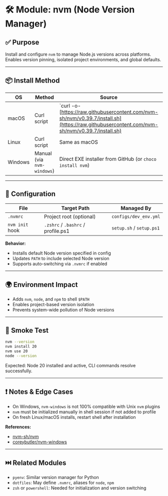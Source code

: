 # 🛠 Module: nvm (Node Version Manager)

## ✅ Purpose

Install and configure `nvm` to manage Node.js versions across platforms. Enables version pinning, isolated project environments, and global defaults.

---

## 📦 Install Method

| OS      | Method                     | Source                                                                                                                                        |        |
| ------- | -------------------------- | --------------------------------------------------------------------------------------------------------------------------------------------- | ------ |
| macOS   | Curl script                | \`curl -o- [https://raw.githubusercontent.com/nvm-sh/nvm/v0.39.7/install.sh](https://raw.githubusercontent.com/nvm-sh/nvm/v0.39.7/install.sh) | bash\` |
| Linux   | Curl script                | Same as macOS                                                                                                                                 |        |
| Windows | Manual (via `nvm-windows`) | Direct EXE installer from GitHub (or `choco install nvm`)                                                                                     |        |

---

## 🔧 Configuration

| File            | Target Path                        | Managed By               |
| --------------- | ---------------------------------- | ------------------------ |
| `.nvmrc`        | Project root (optional)            | `configs/dev_env.yml`    |
| `nvm init` hook | `.zshrc` / `.bashrc` / profile.ps1 | `setup.sh` / `setup.ps1` |

**Behavior:**

* Installs default Node version specified in config
* Updates `PATH` to include selected Node version
* Supports auto-switching via `.nvmrc` if enabled

---

## 🌍 Environment Impact

* Adds `nvm`, `node`, and `npm` to shell `$PATH`
* Enables project-based version isolation
* Prevents system-wide pollution of Node versions

---

## 🧪 Smoke Test

```bash
nvm --version
nvm install 20
nvm use 20
node --version
```

Expected: Node 20 installed and active, CLI commands resolve successfully.

---

## ❗ Notes & Edge Cases

* On Windows, `nvm-windows` is not 100% compatible with Unix `nvm` plugins
* `nvm` must be initialized manually in shell session if not added to profile
* On fresh Linux/macOS installs, restart shell after installation

**References:**

* [nvm-sh/nvm](https://github.com/nvm-sh/nvm)
* [coreybutler/nvm-windows](https://github.com/coreybutler/nvm-windows)

---

## ⏭️ Related Modules

* `pyenv`: Similar version manager for Python
* `dotfiles`: May define `.nvmrc`, aliases for `node`, `npm`
* `zsh` or `powershell`: Needed for initialization and version switching
